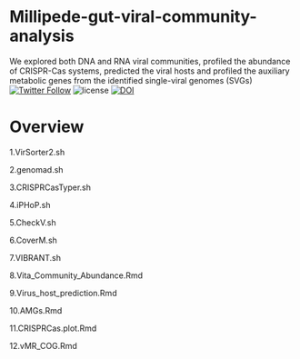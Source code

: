 # Millipede-gut-viral-community-analysis
We explored both DNA and RNA viral communities, profiled the abundance of CRISPR-Cas systems, predicted the viral hosts and profiled the auxiliary metabolic genes from the identified single-viral genomes (SVGs)
[![Twitter Follow](https://img.shields.io/twitter/follow/espadrine.svg?style=social&label=Follow)](https://twitter.com/RoeyAngel)   ![license](https://img.shields.io/github/license/mashape/apistatus.svg?style=flat-square) [![DOI](https://zenodo.org/badge/668063093.svg)](https://zenodo.org/badge/latestdoi/668063093)

# Overview

1.VirSorter2.sh


2.genomad.sh


3.CRISPRCasTyper.sh


4.iPHoP.sh


5.CheckV.sh


6.CoverM.sh


7.VIBRANT.sh


8.Vita_Community_Abundance.Rmd


9.Virus_host_prediction.Rmd


10.AMGs.Rmd


11.CRISPRCas.plot.Rmd


12.vMR_COG.Rmd


